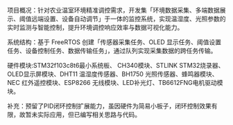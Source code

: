 项目概况：针对农业温室环境精准调控需求，开发集「环境数据采集、多端数据展示、阈值远端设置、设备自动调节」于一体的监控系统，实现温湿度、光照参数的实时监测与智能控制，提升环境调控响应效率与数据可视化能力。

系统结构：基于 FreeRTOS 创建「传感器采集任务、OLED 显示任务、阈值设置任务、设备控制任务、数据传输任务」，通过队列实现采集数据的跨任务传输。

硬件模块:STM32f103c8t6最小系统板、 CH340模块、STLINK STM32烧录器、OLED显示屏模块、DHT11 温湿度传感器、BH1750 光照传感器、蜂鸣器模块、NEC 红外遥控模块、ESP8266 无线模块、LED补光灯、TB6612FNG电机驱动模块。

补充：预留了PID闭环控制扩展能力，虽因硬件为简易小板子，闭环控制效果有限，故暂未实际应用，但已编写相关思路与代码。
